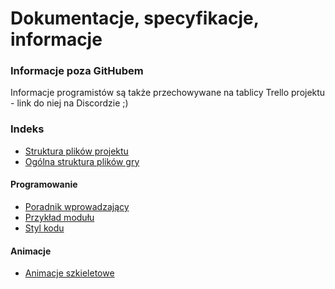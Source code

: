 
Dokumentacje, specyfikacje, informacje
======================================



### Informacje poza GitHubem

Informacje programistów są także przechowywane na tablicy Trello projektu - link do niej na Discordzie ;)



### Indeks

* [Struktura plików projektu](ProjectFiles.md)
* [Ogólna struktura plików gry](GameFiles.md)

#### Programowanie

* [Poradnik wprowadzający](Coding/IntegrationTutorial.md)
* [Przykład modułu](Coding/ModuleExample.md)
* [Styl kodu](Coding/StyleGuide.md)

#### Animacje

* [Animacje szkieletowe](Animations/SkeletonAnimations.md)
